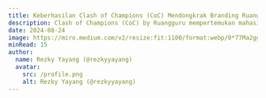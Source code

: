 ```yaml
---
title: Keberhasilan Clash of Champions (CoC) Mendongkrak Branding RuangGuru
description: Clash of Champions (CoC) by Ruangguru mempertemukan mahasiswa-mahasiswi terbaik bangsa dengan tayangan yang dapat disaksikan gratis di aplikasi dan channel Youtube Ruangguru. Melalui visualisasi data yang dihimpun dari berbagai sumber, tulisan ini berusaha memotret keberhasilan program CoC dalam meningkatkan engagement Ruangguru di Instagram, Youtube, pencarian Google, dan Google PlayStore.
date: 2024-08-24
image: https://miro.medium.com/v2/resize:fit:1100/format:webp/0*77Ma2ggoI5XJmgJw.jpeg
minRead: 15
author:
  name: Rezky Yayang (@rezkyyayang)
  avatar:
    src: /profile.png
    alt: Rezky Yayang (@rezkyyayang)
---
```


